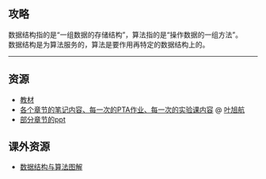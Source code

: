 ## 攻略
数据结构指的是“一组数据的存储结构”，算法指的是“操作数据的一组方法”。  
数据结构是为算法服务的，算法是要作用再特定的数据结构上的。  

---

## 资源
- [教材](http://api.xtaoa.com/api/lanzou.php?url=https://cqu-openlib.lanzout.com/iyD0M22dgb7c&type=down)
- [各个章节的笔记内容、每一次的PTA作业、每一次的实验课内容](https://github.com/CQULeaf/DataStructure-Algorithm_Course_Resources) @ [叶旭航](../贡献者/叶旭航.md)
- [部分章节的ppt](../../PR_resources/DS.zip)  

## 课外资源
- [数据结构与算法图解](http://api.xtaoa.com/api/lanzou.php?url=https://cqu-openlib.lanzout.com/iEZ2r1x4o78d&type=down)  